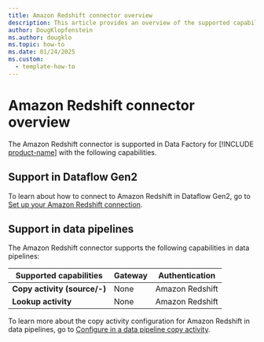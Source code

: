 ```yaml
---
title: Amazon Redshift connector overview
description: This article provides an overview of the supported capabilities of the Amazon Redshift connector.
author: DougKlopfenstein
ms.author: dougklo
ms.topic: how-to
ms.date: 01/24/2025
ms.custom:
  - template-how-to
---
```


# Amazon Redshift connector overview

The Amazon Redshift connector is supported in Data Factory for [!INCLUDE [product-name](../includes/product-name.md)] with the following capabilities.

## Support in Dataflow Gen2

To learn about how to connect to Amazon Redshift in Dataflow Gen2, go to [Set up your Amazon Redshift connection](connector-amazon-redshift.md).

## Support in data pipelines

The Amazon Redshift connector supports the following capabilities in data pipelines:

| Supported capabilities | Gateway | Authentication |
| --- | --- | ---|
| **Copy activity (source/-)** | None | Amazon Redshift |
| **Lookup activity** | None | Amazon Redshift |

To learn more about the copy activity configuration for Amazon Redshift in data pipelines, go to [Configure in a data pipeline copy activity](connector-amazon-redshift-copy-activity.md).
